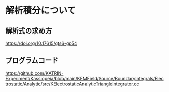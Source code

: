 # 解析積分について
## 解析式の求め方
https://doi.org/10.17615/gts6-gp54
## プログラムコード
https://github.com/KATRIN-Experiment/Kassiopeia/blob/main/KEMField/Source/BoundaryIntegrals/Electrostatic/Analytic/src/KElectrostaticAnalyticTriangleIntegrator.cc